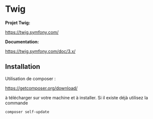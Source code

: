 # Twig

**Projet Twig:**

https://twig.symfony.com/

**Documentation:**

https://twig.symfony.com/doc/3.x/

## Installation

Utilisation de composer :

https://getcomposer.org/download/

à télécharger sur votre machine et à installer. Si il existe déjà utilisez la commande

    composer self-update

